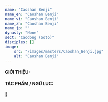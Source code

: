 ```yaml
---
name: "Caoshan Benji"
name_en: "Caoshan Benji"
name_vi: "Caoshan Benji"
name_zh: "Caoshan Benji"
name_jp: ""
dynasty: "None"
sect: "Caodong (Soto)"
disciples: []
image: 
    src: "/images/masters/Caoshan_Benji.jpg"
    alt: "Caoshan Benji"
---
```


#### GIỚI THIỆU:



#### TÁC PHẨM / NGỮ LỤC:

📖 

